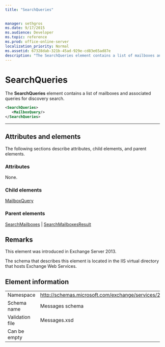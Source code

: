 ```yaml
---
title: "SearchQueries"
 
 
manager: sethgros
ms.date: 9/17/2015
ms.audience: Developer
ms.topic: reference
ms.prod: office-online-server
localization_priority: Normal
ms.assetid: 67328dab-321b-45ad-929e-cd83e65ad87e
description: "The SearchQueries element contains a list of mailboxes and associated queries for discovery search."
---
```


# SearchQueries

The **SearchQueries** element contains a list of mailboxes and associated queries for discovery search. 
  
```XML
<SearchQueries>
   <MailboxQuery/>
</SearchQueries>
```

 ****
## Attributes and elements

The following sections describe attributes, child elements, and parent elements.
  
### Attributes

None.
  
### Child elements

[MailboxQuery](mailboxquery.md)
  
### Parent elements

[SearchMailboxes](searchmailboxes.md) | [SearchMailboxesResult](searchmailboxesresult.md)
  
## Remarks

This element was introduced in Exchange Server 2013.
  
The schema that describes this element is located in the IIS virtual directory that hosts Exchange Web Services.
  
## Element information

|||
|:-----|:-----|
|Namespace  <br/> |http://schemas.microsoft.com/exchange/services/2006/messages  <br/> |
|Schema name  <br/> |Messages schema  <br/> |
|Validation file  <br/> |Messages.xsd  <br/> |
|Can be empty  <br/> ||
   

